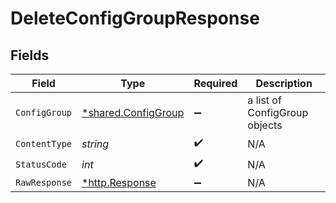 # DeleteConfigGroupResponse


## Fields

| Field                                                     | Type                                                      | Required                                                  | Description                                               |
| --------------------------------------------------------- | --------------------------------------------------------- | --------------------------------------------------------- | --------------------------------------------------------- |
| `ConfigGroup`                                             | [*shared.ConfigGroup](../../models/shared/configgroup.md) | :heavy_minus_sign:                                        | a list of ConfigGroup objects                             |
| `ContentType`                                             | *string*                                                  | :heavy_check_mark:                                        | N/A                                                       |
| `StatusCode`                                              | *int*                                                     | :heavy_check_mark:                                        | N/A                                                       |
| `RawResponse`                                             | [*http.Response](https://pkg.go.dev/net/http#Response)    | :heavy_minus_sign:                                        | N/A                                                       |